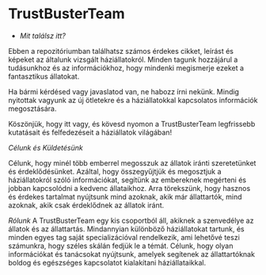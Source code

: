 # TrustBusterTeam

- *Mit találsz itt?*

Ebben a repozitóriumban találhatsz számos érdekes cikket, leírást és képeket az általunk vizsgált háziállatokról. Minden tagunk hozzájárul a tudásunkhoz és az információkhoz, hogy mindenki megismerje ezeket a fantasztikus állatokat.

Ha bármi kérdésed vagy javaslatod van, ne habozz írni nekünk. Mindig nyitottak vagyunk az új ötletekre és a háziállatokkal kapcsolatos információk megosztására.

Köszönjük, hogy itt vagy, és kövesd nyomon a TrustBusterTeam legfrissebb kutatásait és felfedezéseit a háziállatok világában!

*Célunk és Küldetésünk*

Célunk, hogy minél több emberrel megosszuk az állatok iránti szeretetünket és érdeklődésünket. Azáltal, hogy összegyűjtjük és megosztjuk a háziállatokról szóló információkat, segítünk az embereknek megérteni és jobban kapcsolódni a kedvenc állataikhoz. Arra törekszünk, hogy hasznos és érdekes tartalmat nyújtsunk mind azoknak, akik már állattartók, mind azoknak, akik csak érdeklődnek az állatok iránt.

*Rólunk*
A TrustBusterTeam egy kis csoportból áll, akiknek a szenvedélye az állatok és az állattartás. Mindannyian különböző háziállatokat tartunk, és minden egyes tag saját specializációval rendelkezik, ami lehetővé teszi számunkra, hogy széles skálán fedjük le a témát. Célunk, hogy olyan információkat és tanácsokat nyújtsunk, amelyek segítenek az állattartóknak boldog és egészséges kapcsolatot kialakítani háziállataikkal.